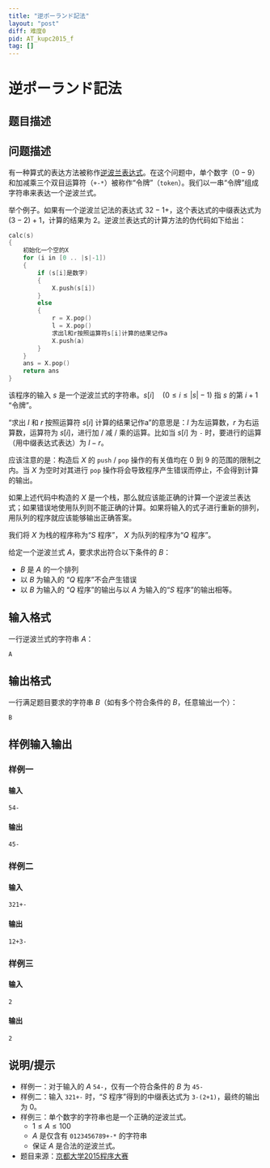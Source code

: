 ```yaml
---
title: "逆ポーランド記法"
layout: "post"
diff: 难度0
pid: AT_kupc2015_f
tag: []
---
```


# 逆ポーランド記法

## 题目描述

## 问题描述
有一种算式的表达方法被称作[逆波兰表达式](//baike.baidu.com/item/%E9%80%86%E6%B3%A2%E5%85%B0%E8%A1%A8%E8%BE%BE%E5%BC%8F/9841727)。在这个问题中，单个数字（$0-9$）和加减乘三个双目运算符（`+-*`）被称作“令牌”（`token`）。我们以一串“令牌”组成字符串来表达一个逆波兰式。

举个例子。如果有一个逆波兰记法的表达式 $32-1+$，这个表达式的中缀表达式为 $(3-2)+1$，计算的结果为 $2$。逆波兰表达式的计算方法的伪代码如下给出：
```cpp
calc(s)
{
    初始化一个空的X
    for (i in [0 .. |s|-1])
    {
        if (s[i]是数字)
        {
            X.push(s[i])
        }
        else
        {
            r = X.pop()
            l = X.pop()
            求出l和r按照运算符s[i]计算的结果记作a
            X.push(a)
        }
    }
    ans = X.pop()
    return ans
}
```
该程序的输入 $s$ 是一个逆波兰式的字符串。$s[i]\quad(0\leq i\leq |s|-1)$ 指 $s$ 的第 $i+1$ “令牌”。

“求出 $l$ 和 $r$ 按照运算符 $s[i]$ 计算的结果记作a”的意思是：$l$ 为左运算数，$r$ 为右运算数，运算符为 $s[i]$，进行加 / 减 / 乘的运算。比如当 $s[i]$ 为 `-` 时，要进行的运算（用中缀表达式表达）为 $l-r$。

应该注意的是：构造后 $X$ 的 `push` / `pop` 操作的有关值均在 $0$ 到 $9$ 的范围的限制之内。当 $X$ 为空时对其进行 `pop` 操作将会导致程序产生错误而停止，不会得到计算的输出。

如果上述代码中构造的 $X$ 是一个栈，那么就应该能正确的计算一个逆波兰表达式；如果错误地使用队列则不能正确的计算。如果将输入的式子进行重新的排列，用队列的程序就应该能够输出正确答案。

我们将 $X$ 为栈的程序称为“$S$ 程序”， $X$ 为队列的程序为“$Q$ 程序”。

给定一个逆波兰式 $A$，要求求出符合以下条件的 $B$：
- $B$ 是 $A$ 的一个排列
- 以 $B$ 为输入的 “$Q$ 程序”不会产生错误
- 以 $B$ 为输入的 “$Q$ 程序”的输出与以 $A$ 为输入的“$S$ 程序”的输出相等。

## 输入格式

一行逆波兰式的字符串 $A$：
```
A
```

## 输出格式

一行满足题目要求的字符串 $B$（如有多个符合条件的 $B$，任意输出一个）：
```
B
```

## 样例输入输出
### 样例一
#### 输入
```
54-
```
#### 输出
```
45-
```

### 样例二
#### 输入
```
321+-
```
#### 输出
```
12+3-
```

### 样例三
#### 输入
```
2
```
#### 输出
```
2
```

## 说明/提示

- 样例一：对于输入的 $A$ `54-`，仅有一个符合条件的 $B$ 为 `45-`
- 样例二：输入 `321+-` 时，“$S$ 程序”得到的中缀表达式为 `3-(2+1)`，最终的输出为 $0$。
- 样例三：单个数字的字符串也是一个正确的逆波兰式。
  - $1\leq A\leq100$
  - $A$ 是仅含有 `0123456789+-*` 的字符串
  - 保证 $A$ 是合法的逆波兰式。
- 题目来源：[京都大学2015程序大赛](//www.kupc.jp/)

